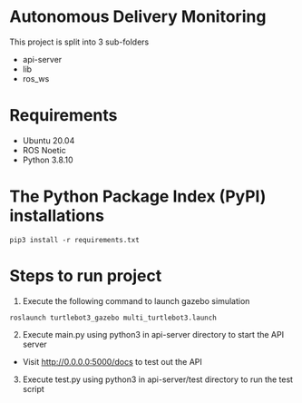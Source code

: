 # Autonomous Delivery Monitoring
This project is split into 3 sub-folders
* api-server
* lib
* ros_ws

# Requirements

* Ubuntu 20.04
* ROS Noetic
* Python 3.8.10

# The Python Package Index (PyPI) installations
```
pip3 install -r requirements.txt
```

# Steps to run project

1. Execute the following command to launch gazebo simulation
```
roslaunch turtlebot3_gazebo multi_turtlebot3.launch
```
2. Execute main.py using python3 in api-server directory to start the API server
* Visit http://0.0.0.0:5000/docs to test out the API

3. Execute test.py using python3 in api-server/test directory to run the test script